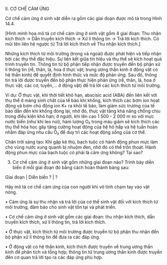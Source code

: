 II. CƠ CHẾ CẢM ỨNG

Cơ chế cảm ứng ở sinh vật diễn ra gồm các giai đoạn được mô tả trong Hình 14.4.

[Hình minh họa mô tả cơ chế cảm ứng ở sinh vật gồm 4 giai đoạn: Thu nhận kích thích → Dẫn truyền kích thích → Xử lí thông tin → Trả lời kích thích. Có mũi tên liên hệ ngược từ Trả lời kích thích về Thu nhận kích thích.]

Những kích thích từ môi trường (trong và ngoài) được phát hiện và tiếp nhận bởi các thụ thể đặc hiệu. Sự liên kết giữa tín hiệu và thụ thể sẽ kích hoạt quá trình truyền tin. Thông tin từ bộ phận tiếp nhận được truyền đến bộ phận xử lí thông tin (rễ, thân, lá, hoa ở thực vật; trung ương thần kinh ở động vật có hệ thần kinh) để quyết định hình thức và mức độ phản ứng. Sau đó, thông tin trả lời được truyền đến bộ phận thực hiện phản ứng (rễ, thân, lá, hoa ở thực vật; các cơ, tuyến,... ở động vật) để trả lời các kích thích từ môi trường.

Ví dụ: Ở thực vật, khi thời tiết khô hạn, abscisic acid (ABA) đến liên kết với thụ thể ở màng sinh chất của tế bào khí khổng, kích thích các bơm ion hoạt động và bơm chủ động ion K+ ra khỏi tế bào, làm giảm sức trương của tế bào dẫn đến khí khổng đóng lại, nhờ đó, thực vật tăng khả năng chống chịu trong điều kiện khô hạn; ở người, khi lên cao 1 500 - 2 000 m so với mực nước biển (như khi leo núi), hàm lượng O₂ trong máu giảm sẽ kích thích các thụ thể hóa học gây tăng cường hoạt động của hệ hô hấp và hệ tuần hoàn nhằm đáp ứng nhu cầu O₂ để duy trì các hoạt động sống của cơ thể.

Chân trời sáng tạo:
Khi gặp kẻ thù, bạch tuộc có hành động phun mực làm cho vùng nước xung quanh bị nhuộm đen, nhờ đó có thể trốn thoát. Hành động phun mực của bạch tuộc có phải là cảm ứng không? Tại sao?

3. Cơ chế cảm ứng ở sinh vật gồm những giai đoạn nào? Trình bày diễn biến ở mỗi giai đoạn đó bằng cách hoàn thành bảng sau:

Giai đoạn | Diễn biến
? | ?

Hãy mô tả cơ chế cảm ứng của con người khi vô tình chạm tay vào vật nóng.

• Cảm ứng là sự thu nhận và trả lời của cơ thể sinh vật đối với kích thích từ môi trường, đảm bảo cho sinh vật tồn tại và phát triển.

• Cơ chế cảm ứng ở sinh vật gồm các giai đoạn: thu nhận kích thích, dẫn truyền kích thích, xử lí thông tin, trả lời kích thích.

• Ở thực vật, kích thích từ môi trường được truyền từ bộ phận thu nhận đến bộ phận xử lí thông tin để đưa ra các đáp ứng.

• Ở động vật có hệ thần kinh, kích thích được truyền về trung ương thần kinh để phân tích và tổng hợp; thông tin từ trung ương thần kinh được truyền đến cơ quan trả lời tạo ra các đáp ứng phù hợp.